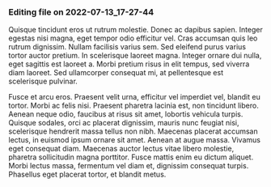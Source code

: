 

### Editing file on 2022-07-13_17-27-44

Quisque tincidunt eros ut rutrum molestie. Donec ac dapibus sapien. Integer egestas nisi magna, eget tempor odio efficitur vel. Cras accumsan quis leo rutrum dignissim. Nullam facilisis varius sem. Sed eleifend purus varius tortor auctor pretium. In scelerisque laoreet magna. Integer ornare dui nulla, eget sagittis est laoreet a. Morbi pretium risus in elit tempus, sed viverra diam laoreet. Sed ullamcorper consequat mi, at pellentesque est scelerisque pulvinar.

Fusce et arcu eros. Praesent velit urna, efficitur vel imperdiet vel, blandit eu tortor. Morbi ac felis nisi. Praesent pharetra lacinia est, non tincidunt libero. Aenean neque odio, faucibus at risus sit amet, lobortis vehicula turpis. Quisque sodales, orci ac placerat dignissim, mauris nunc feugiat nisi, scelerisque hendrerit massa tellus non nibh. Maecenas placerat accumsan lectus, in euismod ipsum ornare sit amet. Aenean at augue massa. Vivamus eget consequat diam. Maecenas auctor lectus vitae libero molestie, pharetra sollicitudin magna porttitor. Fusce mattis enim eu dictum aliquet. Morbi lectus massa, fermentum vel diam et, dignissim consequat turpis. Phasellus eget placerat tortor, et blandit metus.


